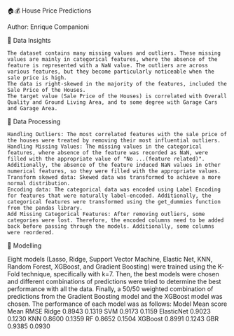 🏠💰 House Price Predictions

Author: Enrique Companioni

💾 Data Insights

    The dataset contains many missing values and outliers. These missing values are mainly in categorical features, where the absence of the feature is represented with a NaN value. The outliers are across various features, but they become particularly noticeable when the sale price is high.
    The data is right-skewed in the majority of the features, included the Sale Price of the Houses.
    The target value (Sale Price of the Houses) is correlated with Overall Quality and Ground Living Area, and to some degree with Garage Cars and Garage Area.

🔄 Data Processing

    Handling Outliers: The most correlated features with the sale price of the houses were treated by removing their most influential outliers.
    Handling Missing Values: The missing values in the categorical features, where absence of the feature was recorded as NaN, were filled with the appropriate value of "No ...(feature related)". Additionally, the absence of the feature induced NaN values in other numerical features, so they were filled with the appropriate values.
    Transform skewed data: Skewed data was transformed to achieve a more normal distribution.
    Encoding data: The categorical data was encoded using Label Encoding for features that were naturally label-encoded. Additionally, the categorical features were transformed using the get_dummies function from the pandas library.
    Add Missing Categorical Features: After removing outliers, some categories were lost. Therefore, the encoded columns need to be added back before passing through the models. Additionally, some columns were reordered.

🧠 Modelling

Eight models (Lasso, Ridge, Support Vector Machine, Elastic Net, KNN, Random Forest, XGBoost, and Gradient Boosting) were trained using the K-Fold technique, specifically with k=7. Then, the best models were chosen and different combinations of predictions were tried to determine the best performance with all the data. Finally, a 50/50 weighted combination of predictions from the Gradient Boosting model and the XGBoost model was chosen. The performance of each model was as follows:
Model 	Mean score 	Mean RMSE
Ridge 	0.8943 	0.1319
SVM 	0.9173 	0.1159
ElasticNet 	0.9023 	0.1230
KNN 	0.8600 	0.1359
RF 	0.8652 	0.1504
XGBoost 	0.8991 	0.1243
GBR 	0.9385 	0.0930
